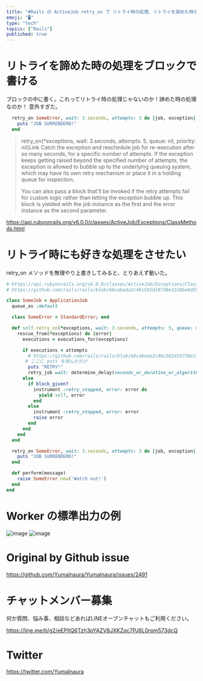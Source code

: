 ```yaml
---
title: "#Rails の ActiveJob retry_on で リトライ時の処理、リトライを諦めた時の処理をそれぞれに書く ( when sur"
emoji: "🖥"
type: "tech"
topics: ["Rails"]
published: true
---
```


# リトライを諦めた時の処理をブロックで書ける

ブロックの中に書く。これってリトライ時の処理じゃないのか！諦めた時の処理なのか！ 意外すぎた。


```rb
  retry_on SomeError, wait: 3.seconds, attempts: 3 do |job, exception|
    puts "JOB SURRENDERD!"
  end
```

>retry_on(*exceptions, wait: 3.seconds, attempts: 5, queue: nil, priority: nil)Link
Catch the exception and reschedule job for re-execution after so many seconds, for a specific number of attempts. If the exception keeps getting raised beyond the specified number of attempts, the exception is allowed to bubble up to the underlying queuing system, which may have its own retry mechanism or place it in a holding queue for inspection.
>
>You can also pass a block that'll be invoked if the retry attempts fail for custom logic rather than letting the exception bubble up. This block is yielded with the job instance as the first and the error instance as the second parameter.

https://api.rubyonrails.org/v6.0.0/classes/ActiveJob/Exceptions/ClassMethods.html

# リトライ時にも好きな処理をさせたい

retry_on メソッドを無理やり上書きしてみると、とりあえず動いた。

```rb
# https://api.rubyonrails.org/v6.0.0/classes/ActiveJob/Exceptions/ClassMethods.html
# https://github.com/rails/rails/blob/66cabeda2c46c582d19738e1318be8d59584cc5b/activejob/lib/active_job/exceptions.rb#L50

class SomeJob < ApplicationJob
  queue_as :default

  class SomeError < StandardError; end

  def self.retry_on(*exceptions, wait: 3.seconds, attempts: 5, queue: nil, priority: nil)
    rescue_from(*exceptions) do |error|
      executions = executions_for(exceptions)

      if executions < attempts
        # https://github.com/rails/rails/blob/66cabeda2c46c582d19738e1318be8d59584cc5b/activejob/lib/active_job/exceptions.rb#L50
       # ここに puts を挟んだだけ
        puts "RETRY!"
        retry_job wait: determine_delay(seconds_or_duration_or_algorithm: wait, executions: executions), queue: queue, priority: priority, error: error
      else
        if block_given?
          instrument :retry_stopped, error: error do
            yield self, error
          end
        else
          instrument :retry_stopped, error: error
          raise error
        end
      end
    end
  end

  retry_on SomeError, wait: 3.seconds, attempts: 3 do |job, exception|
    puts "JOB SURRENDERD!"
  end

  def perform(message)
    raise SomeError.new('Watch out!')
  end
end

```

# Worker の標準出力の例

![image](https://user-images.githubusercontent.com/13635059/65364939-3703c880-dc50-11e9-8770-f4f55454bad5.png)
![image](https://user-images.githubusercontent.com/13635059/65364941-379c5f00-dc50-11e9-89a0-3c85d8fc11e3.png)


# Original by Github issue

https://github.com/YumaInaura/YumaInaura/issues/2491








<!-- Update From Qiita API -->

# チャットメンバー募集


何か質問、悩み事、相談などあればLINEオープンチャットもご利用ください。

https://line.me/ti/g2/eEPltQ6Tzh3pYAZV8JXKZqc7PJ6L0rpm573dcQ





# Twitter


https://twitter.com/YumaInaura


<!-- Update From Qiita API -->


